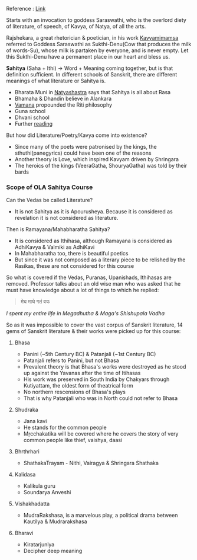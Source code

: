 Reference : [Link](https://www.youtube.com/watch?v=RRvpEdikcHI&list=PLlNdduOe1pp3ORnlKtQTQ7joq9G-HmTtJ&index=1&t=3453s)

Starts with an invocation to goddess Saraswathi, who is the overlord diety of literature, of speech, of Kavya, of Natya, of all the arts. 

Rajshekara, a great rhetorician & poetician, in his work [Kavyamimamsa](https://www.wisdomlib.org/hinduism/essay/kavyamimamsa-of-rajasekhara-study) referred to Goddess Saraswathi as Sukthi-Denu(Cow that produces the milk of words-Su), whose milk is partaken by everyone, and is never empty. Let this Sukthi-Denu have a permanent place in our heart and bless us.

**Sahitya** (Saha + Ithi) -> Word + Meaning coming together, but is that definition sufficient. In different schools of Sanskrit, there are different meanings of what literature or Sahitya is.
* Bharata Muni in [Natyashastra](https://www.wisdomlib.org/hinduism/book/the-natyashastra) says that Sahitya is all about Rasa
* Bhamaha & Dhandin believe in Alankara
* [Vamana](https://en.wikipedia.org/wiki/Acharya_Vamana) propounded the Riti philosophy
* Guna school
* Dhvani school
* Further [reading](https://nivedita2015.wordpress.com/2016/07/12/history-of-sanskrit-poetics-short-notes/)

But how did Literature/Poetry/Kavya come into existence?
* Since many of the poets were patronised by the kings, the sthuthi(panegyrics) could have been one of the reasons
* Another theory is Love, which inspired Kavyam driven by Shringara
* The heroics of the kings (VeeraGatha, ShouryaGatha) was told by their bards

### Scope of OLA Sahitya Course

Can the Vedas be called Literature?
* It is not Sahitya as it is Apourusheya. Because it is considered as revelation it is not considered as literature.

Then is Ramayana/Mahabharatha Sahitya?
* It is considered as Ithihasa, although Ramayana is considered as AdhiKavya & Valmiki as AdhiKavi
* In Mahabharatha too, there is beautiful poetics
* But since it was not composed as a literary piece to be relished by the Rasikas, these are not considered for this course

So what is covered if the Vedas, Puranas, Upanishads, Ithihasas are removed. Professor talks about an old wise man who was asked that he must have knowledge about a lot of things to which he replied:

> मेघ माघे गतं वयः

*I spent my entire life in Megadhutha & Maga's Shishupala Vadha*

So as it was impossible to cover the vast corpus of Sanskrit literature, 14 gems of Sanskrit literature & their works were picked up for this course:
1. Bhasa
   * Panini (~5th Century BC) & Patanjali (~1st Century BC)
   * Patanjali refers to Panini, but not Bhasa
   * Prevalent theory is that Bhasa's works were destroyed as he stood up against the Yavanas after the time of Itihasas
   * His work was preserved in South India by Chakyars through Kutiyattam, the oldest form of theatrical form
   * No northern rescensions of Bhasa's plays
   * That is why Patanjali who was in North could not refer to Bhasa
  
2. Shudraka
   * Jana kavi
   * He stands for the common people
   * Mṛcchakatika will be covered where he covers the story of very common people like thief, vaishya, daasi
  
3. Bhrthrhari
   * ShathakaTrayam - Nithi, Vairagya & Shringara Shathaka

4. Kalidasa
   * Kalikula guru
   * Soundarya Anveshi
  
5. Vishakhadatta
   * MudraRakshasa, is a marvelous play, a political drama between Kautilya & Mudrarakshasa

6. Bharavi
   * Kiratarjuniya
   * Decipher deep meaning
  
  

